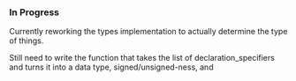 ### In Progress

Currently reworking the types implementation to actually determine the type of things.

Still need to write the function that takes the list of declaration_specifiers and turns it into a data type, signed/unsigned-ness, and 
